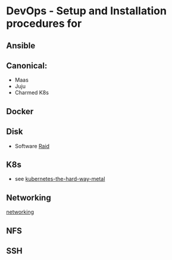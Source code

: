 # DevOps - Setup and Installation procedures for

## Ansible

## Canonical:
* Maas
* Juju
* Charmed K8s

## Docker

## Disk
* Software [Raid](raid.md) 

## K8s
* see [kubernetes-the-hard-way-metal](https://github.com/jazzlyj/kubernetes-the-hard-way-metal)

## Networking
[networking](networking.md)

## NFS


## SSH
